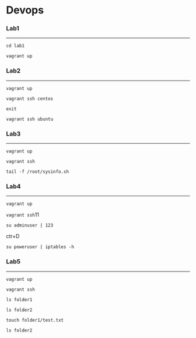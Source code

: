# Devops

### Lab1
---
`cd lab1`

`vagrant up`

### Lab2
---
`vagrant up`

`vagrant ssh centos`

`exit`

`vagrant ssh ubuntu`


### Lab3
---
`vagrant up`

`vagrant ssh`

`tail -f /root/sysinfo.sh`

### Lab4
---
`vagrant up`

`vagrant ssh`11

`su adminuser | 123`

ctr+D

`su poweruser | iptables -h`

### Lab5
---
`vagrant up`

`vagrant ssh`

`ls folder1`

`ls folder2`

`touch folder1/test.txt`

`ls folder2`